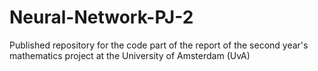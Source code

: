 # Neural-Network-PJ-2
Published repository for the code part of the report of the second year's mathematics project at the University of Amsterdam (UvA)
